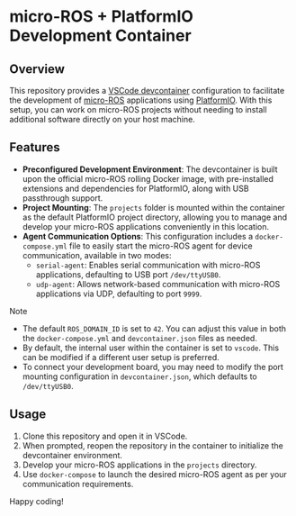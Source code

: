 # micro-ROS + PlatformIO Development Container

## Overview

This repository provides a [VSCode devcontainer](https://code.visualstudio.com/docs/remote/containers) configuration to facilitate the development of [micro-ROS](https://micro.ros.org/) applications using [PlatformIO](https://platformio.org/). With this setup, you can work on micro-ROS projects without needing to install additional software directly on your host machine.

## Features

- **Preconfigured Development Environment**: The devcontainer is built upon the official micro-ROS rolling Docker image, with pre-installed extensions and dependencies for PlatformIO, along with USB passthrough support.
- **Project Mounting**: The `projects` folder is mounted within the container as the default PlatformIO project directory, allowing you to manage and develop your micro-ROS applications conveniently in this location.
- **Agent Communication Options**: This configuration includes a `docker-compose.yml` file to easily start the micro-ROS agent for device communication, available in two modes:
  - `serial-agent`: Enables serial communication with micro-ROS applications, defaulting to USB port `/dev/ttyUSB0`.
  - `udp-agent`: Allows network-based communication with micro-ROS applications via UDP, defaulting to port `9999`.

> [!NOTE]
> - The default `ROS_DOMAIN_ID` is set to `42`. You can adjust this value in both the `docker-compose.yml` and `devcontainer.json` files as needed.
> - By default, the internal user within the container is set to `vscode`. This can be modified if a different user setup is preferred.
> - To connect your development board, you may need to modify the port mounting configuration in `devcontainer.json`, which defaults to `/dev/ttyUSB0`.

## Usage

1. Clone this repository and open it in VSCode.
2. When prompted, reopen the repository in the container to initialize the devcontainer environment.
3. Develop your micro-ROS applications in the `projects` directory.
4. Use `docker-compose` to launch the desired micro-ROS agent as per your communication requirements.

Happy coding!
